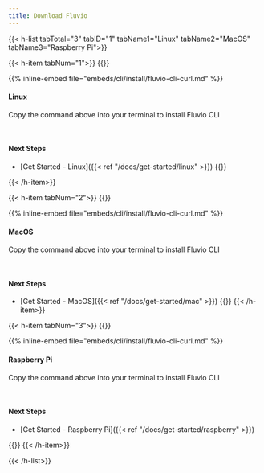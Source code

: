 ```yaml
---
title: Download Fluvio
---
```


{{< h-list tabTotal="3" tabID="1" tabName1="Linux" tabName2="MacOS" tabName3="Raspberry Pi">}}

{{< h-item tabNum="1">}}
{{<download-card>}}

{{% inline-embed file="embeds/cli/install/fluvio-cli-curl.md" %}}

#### Linux

Copy the command above into your terminal to install Fluvio CLI

</br>

#### Next Steps
* [Get Started - Linux]({{< ref "/docs/get-started/linux" >}})
{{</download-card>}}

{{< /h-item>}}

{{< h-item tabNum="2">}}
{{<download-card>}}

{{% inline-embed file="embeds/cli/install/fluvio-cli-curl.md" %}}

#### MacOS
Copy the command above into your terminal to install Fluvio CLI

</br>

#### Next Steps
* [Get Started - MacOS]({{< ref "/docs/get-started/mac" >}})
{{</download-card>}}
{{< /h-item>}}

{{< h-item tabNum="3">}}
{{<download-card>}}

{{% inline-embed file="embeds/cli/install/fluvio-cli-curl.md" %}}

#### Raspberry Pi

Copy the command above into your terminal to install Fluvio CLI

</br>

#### Next Steps
* [Get Started - Raspberry Pi]({{< ref "/docs/get-started/raspberry" >}})

{{</download-card>}}
{{< /h-item>}}

{{< /h-list>}}